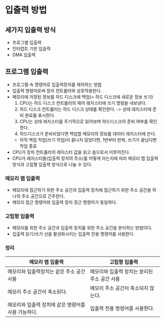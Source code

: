 # 입출력 방법

## 세가지 입출력 방식
* 프로그램 입출력
* 인터럽트 기반 입출력
* DMA 입출력

## 프로그램 입출력
* 프로그램 속 명령어로 입출력장치를 제어하는 방법
* 입출력 명령어로써 장치 컨트롤러와 상호작용한다.
* 메모리에 저장된 정보를 하드 디스크에 백업(= 하드 디스크에 새로운 정보 쓰기) 
    1. CPU는 하드 디스크 컨트롤러의 제어 레지스터에 쓰기 명령을 내보낸다.
    2. 하드 디스크 컨트롤러는 하드 디스크 상태를 확인한다. -> 상태 레지스터에 준비 완료를 표시한다.
    3. CPU는 상태 레지스터를 주기적으로 읽어보며 하드디스크의 준비 여부를 확인한다.
    4. 하드디스크가 준비되었다면 백업할 메모리의 정보를 데이터 레지스터에 쓴다.
    * 아직 백업 작업(쓰기 작업)이 끝나지 않았다면, 1번부터 반복, 쓰기가 끝났다면 작업 종료
* CPU가 장치 컨트롤러의 레지스터 값을 읽고 씀으로서 이루어진다.
* CPU가 레지스터들(입출력 장치의 주소)를 어떻게 아는지에 따라 메모리 맵 입출력 방식과 고립형 입출력 방식으로 나눌 수 있다.

### 메모리 맵 입출력
* 메모리에 접근하기 위한 주소 공간과 입출력 장치에 접근하기 위한 주소 공간을 하나의 주소 공간으로 간주한다.
* 메모리 접근 명령어와 입출력 장치 정근 명령어가 동일하다.

### 고립형 입출력
* 메모리를 위한 주소 공간과 입출력 장치를 위한 주소 공간을 분리하는 방법이다.
* 입출력 읽기/쓰기 선을 활성화시키는 입출력 전용 명령어를 사용한다.

### 정리
| 메모리 맵 입출력 | 고립형 입출력 |
| --- | --- |
| 메모리와 입출력장치는 같은 주소 공간 사용 | 메모리와 입출력 장치는 분리된 주소 공간 사용 |
| 메모리 주소 공간이 축소된다. | 메모리 주소 공간이 축소되지 않는다. |
| 메모리와 입출력 장치에 같은 명령어를 사용 가능하다. | 입출력 전용 명령어를 사용한다. |


